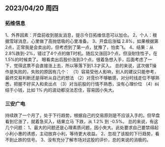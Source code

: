 ## 2023/04/20 周四

### 拓维信息
1、外界因素：开盘前收到朋友消息，提示今日拓维信息可以加仓。
2、个人：根据雪球消息，心里做了高抛低吸的心里准备。
3、开盘后涨幅 2.8%，如果根据第2点，正常我是会卖出的，但考虑到了第一点，犹豫了，怕卖飞。
4、结果：从2.8%跌到-2%，错过了4个点的做T时机。随后又涨回3个点，但没耐住性子，在1.5%的时候卖了。
眼看卖出后股价涨到3个点，很着急想入手，后面考虑了一下，觉得这票不会直接涨上去，所以等落下到1.3才买入。
总的来说，这次做T操作是失败的，失败的原因有几个：
（1）容易受他人影响，别人的建议只能参考，最终交易判断还是得听从自己的想法
（2）对竞价不够敏感，对分时线走位不够熟悉，把握不好买入和卖出点
（3）对当前股的行情不熟悉，没有心理价位
（4）纠结于小钱，比如 1% 内的波动都没法忍住，容易因小失大。

### 三安广电
持续跌了一个月了，处于下行趋势，根据自己的交易原则是不应该入手的。但早盘看到它涨了，就着急买入，结果立马
下跌，从 1.2% 到 -0.5%。
总的来说，有这几个问题：
1、最大的问题还是心理素质问题，因小失大。此处要求自己要禁得起小利小惠的诱惑，主动放弃小利，等待更大收益。
2、忽视了该股的下行趋势，看不到止跌的信号。
3、没有充分了解市场对这股的评价，总的来说的消极的。


